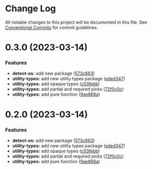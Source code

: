 # Change Log

All notable changes to this project will be documented in this file.
See [Conventional Commits](https://conventionalcommits.org) for commit guidelines.

# 0.3.0 (2023-03-14)

### Features

- **detect-os:** add new package ([573c663](https://github.com/zieka/bonsai-components/commit/573c6636eb940abdd888efe0908a0f9e49649220))
- **utility-types:** add new utility types package ([eded347](https://github.com/zieka/bonsai-components/commit/eded347697747dd623c98792c2d228b50cde2521))
- **utility-types:** add opaque types ([c03febb](https://github.com/zieka/bonsai-components/commit/c03febbeb40f5c35802cc154d8f0b7da55c33490))
- **utility-types:** add partial and required picks ([72f0c0c](https://github.com/zieka/bonsai-components/commit/72f0c0c46ccb236a672e6ae1d968ebc6aceee7c1))
- **utility-types:** add pure function ([9ae868a](https://github.com/zieka/bonsai-components/commit/9ae868a33953ee6364725f58ed855685668f0537))

# 0.2.0 (2023-03-14)

### Features

- **detect-os:** add new package ([573c663](https://github.com/zieka/bonsai-components/commit/573c6636eb940abdd888efe0908a0f9e49649220))
- **utility-types:** add new utility types package ([eded347](https://github.com/zieka/bonsai-components/commit/eded347697747dd623c98792c2d228b50cde2521))
- **utility-types:** add opaque types ([c03febb](https://github.com/zieka/bonsai-components/commit/c03febbeb40f5c35802cc154d8f0b7da55c33490))
- **utility-types:** add partial and required picks ([72f0c0c](https://github.com/zieka/bonsai-components/commit/72f0c0c46ccb236a672e6ae1d968ebc6aceee7c1))
- **utility-types:** add pure function ([9ae868a](https://github.com/zieka/bonsai-components/commit/9ae868a33953ee6364725f58ed855685668f0537))
